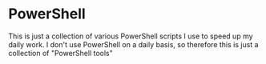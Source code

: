 # PowerShell
This is just a collection of various PowerShell scripts I use to speed up my daily work. I don't use PowerShell on a daily basis, so therefore this is just a collection of "PowerShell tools"
